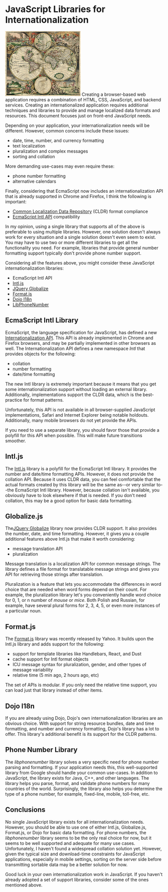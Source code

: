 # JavaScript Libraries for Internationalization

![Vintage Map](images/vintage_map.jpg)
Creating a browser-based web application requires a combination of HTML, CSS, JavaScript, and backend services. Creating an internationalized application requires additional techniques and libraries to provide and manage localized data formats and resources. This document focuses just on front-end JavaScript needs.

Depending on your application, your internationalization needs will be different. However, common concerns include these issues:

* date, time, number, and currency formatting
* text localization
* pluralization and complex messages
* sorting and collation

More demanding use-cases may even require these:

* phone number formatting
* alternative calendars

Finally, considering that EcmaScript now includes an internationalization API that is already supported in Chrome and Firefox, I think the following is important:

* [Common Localization Data Repository](http://cldr.unicode.org/#TOC-What-is-CLDR-) (CLDR) format compliance
* [EcmaScript Intl API](http://www.ecma-international.org/flat/publications/Standards/Ecma-402.htm) compatibility

In my opinion, using a single library that supports all of the above is preferable to using multiple libraries. However, one solution doesn't always work for every situation and a single solution doesn't even seem to exist. You may have to use two or more different libraries to get all the functionality you need. For example, libraries that provide general number formatting support typically don't provide phone number support. 

Considering all the features above, you might consider these JavaScript internationalization libraries:

* EcmaScript Intl API
* [Intl.js](https://github.com/andyearnshaw/Intl.js)
* [JQuery Globalize](https://github.com/jquery/globalize) 
* [Format.js](http://formatjs.io/)
* [Dojo I18n](http://dojotoolkit.org/reference-guide/1.10/dojo/i18n.html)
* [LibPhoneNumber](https://code.google.com/p/libphonenumber/)

## EcmaScript Intl Library

EcmaScript, the language specification for JavaScript, has defined a new [Internationalization API](http://www.ecma-international.org/ecma-402/1.0/index.html). This API is already implemented in Chrome and Firefox browsers, and may be partially implemented in other browsers as well. The Internationalization API defines a new namespace *Intl* that provides objects for the following:

* collation
* number formatting
* date/time formatting

The new Intl library is extremely important because it means that you get some internationalization support without loading an external library. Additionally, implementations support the CLDR data, which is the best-practice for format patterns. 

Unfortunately, this API is not available in all browser-supplied JavaScript implementations, Safari and Internet Explorer being notable holdouts. Additionally, many mobile browsers do not yet provide the APIs.

If you need to use a separate library, you should favor those that provide a polyfill for this API when possible. This will make future transitions smoother.

## Intl.js

The [Intl.js](https://github.com/andyearnshaw/Intl.js) library is a polyfill for the EcmaScript Intl library. It provides the number and date/time formatting APIs. However, it does not provide the collation API. Because it uses CLDR data, you can feel comfortable that the actual formats created by this library will be the same as--or very similar to--the EcmaScript Intl library. However, because collation isn't available, you obviously have to look elsewhere if that is needed. If you don't need collation, this may be a good option for basic data formatting.

## Globalize.js

The[JQuery Globalize](https://github.com/jquery/globalize) library now provides CLDR support. It also provides the number, date, and time formatting. However, it gives you a couple additional features above Intl.js that make it worth considering:

* message translation API
* pluralization

Message translation is a localization API for common message strings. The library defines a file format for translatable message strings and gives you API for retrieving those strings after translation.

Pluralization is a feature that lets you accommodate the differences in word choice that are needed when word forms depend on their count. For example, the pluralization library let's you conveniently handle word choice for 0, 1, or n number of *mouse* or *mice*. Both Polish and Russian, for example, have several plural forms for 2, 3, 4, 5, or even more instances of a particular noun.

## Format.js

The [Format.js](http://formatjs.io/) library was recently released by Yahoo. It builds upon the Intl.js library and adds support for the following:

* support for template libraries like Handlebars, React, and Dust
* cache support for Intl format objects
* ICU message syntax for pluralization, gender, and other types of message variability
* relative time (5 min ago, 2 hours ago, etc)

The set of APIs is modular. If you only need the relative time support, you can load just that library instead of other items.

## Dojo I18n

If you are already using Dojo, Dojo's own internationalization libraries are an obvious choice. With support for string resource bundles, date and time formatting, and number and currency formatting, Dojo's library has a lot to offer. This library's additional benefit is its support for the CLDR patterns.

## Phone Number Library

The *libphonenumber* library solves a very specific need for phone number parsing and formatting. If your application needs this, this well-supported library from Google should handle your common use-cases. In addition to JavaScript, the library exists for Java, C++, and other languages. The library helps you parse, format, and validate phone numbers for many countries of the world. Surprisingly, the library also helps you determine the type of a phone number, for example, fixed-line, mobile, toll-free, etc.
 
## Conclusions

No single JavaScript library exists for all internationalization needs. However, you should be able to use one of either Intl.js, Globalize.js, Format.js, or Dojo for basic data formatting. For phone numbers, the *libphonenumber* library seems to be the only real choice for now, but it seems to be well supported and adequate for many use cases. Unfortunately, I haven't found a widespread collation solution yet. However, given the typical size and download-time constraints for JavaScript applications, especially in mobile settings, sorting on the server side before transmitting sortable data may be a better solution for now.
 
 Good luck in your own internationalization work in JavaScript. If you haven't already adopted a set of support libraries, consider some of the ones mentioned above.
 